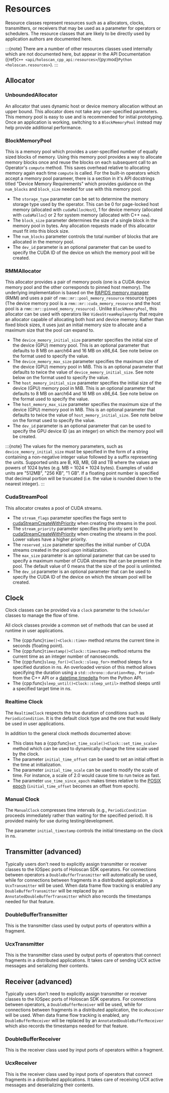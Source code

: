 # Resources

Resource classes represent resources such as a allocators, clocks, transmitters, or receivers that may be used as a parameter for operators or schedulers. The resource classes that are likely to be directly used by application authors are documented here.

:::{note}
There are a number of other resources classes used internally which are not documented here, but appear in the API Documentation ({ref}`C++ <api/holoscan_cpp_api:resources>`/{py:mod}`Python <holoscan.resources>`).
:::

## Allocator

### UnboundedAllocator

An allocator that uses dynamic host or device memory allocation without an upper bound. This allocator does not take any user-specified parameters. This memory pool is easy to use and is recommended for initial prototyping. Once an application is working, switching to a `BlockMemoryPool` instead may help provide additional performance.

### BlockMemoryPool

This is a memory pool which provides a user-specified number of equally sized blocks of memory. Using this memory pool provides a way to allocate memory blocks once and reuse the blocks on each subsequent call to an Operator's `compute` method. This saves overhead relative to allocating memory again each time `compute` is called. For the built-in operators which accept a memory pool parameer, there is a section in it's API docstrings titled "Device Memory Requirements" which provides guidance on the `num_blocks` and `block_size` needed for use with this memory pool.

- The `storage_type` parameter can be set to determine the memory storage type used by the operator. This can be 0 for page-locked host memory (allocated with `cudaMallocHost`), 1 for device memory (allocated with `cudaMalloc`) or 2 for system memory (allocated with C++ `new`).
- The `block_size` parameter determines the size of a single block in the memory pool in bytes. Any allocation requests made of this allocator must fit into this block size.
- The `num_blocks` parameter controls the total number of blocks that are allocated in the memory pool.
- The `dev_id` parameter is an optional parameter that can be used to specify the CUDA ID of the device on which the memory pool will be created.

### RMMAllocator

This allocator provides a pair of memory pools (one is a CUDA device memory pool and the other corresponds to pinned host memory). The underlying implementation is based on the [RAPIDS memory manager](https://github.com/rapidsai/rmm) (RMM) and uses a pair of `rmm::mr::pool_memory_resource` resource types (The device memory pool is a `rmm::mr::cuda_memory_resource` and the host pool is a `rmm::mr::pinned_memory_resource`) . Unlike `BlockMemoryPool`, this allocator can be used with operators like `VideoStreamReplayerOp` that require an allocator capable of allocating both host and device memory. Rather than fixed block sizes, it uses just an initial memory size to allocate and a maximum size that the pool can expand to.

- The `device_memory_initial_size` parameter specifies the initial size of the device (GPU) memory pool. This is an optional parameter that defaults to 8 MB on aarch64 and 16 MB on x86_64. See note below on the format used to specify the value.
- The `device_memory_max_size` parameter specifies the maximum size of the device (GPU) memory pool in MiB. This is an optional parameter that defaults to twice the value of `device_memory_initial_size`. See note below on the format used to specify the value.
- The `host_memory_initial_size` parameter specifies the initial size of the device (GPU) memory pool in MiB. This is an optional parameter that defaults to 8 MB on aarch64 and 16 MB on x86_64. See note below on the format used to specify the value.
- The `host_memory_max_size` parameter  specifies the maximum size of the device (GPU) memory pool in MiB. This is an optional parameter that defaults to twice the value of `host_memory_initial_size`. See note below on the format used to specify the value.
- The `dev_id` parameter is an optional parameter that can be used to specify the GPU device ID (as an integer) on which the memory pool will be created.

:::{note}
The values for the memory parameters, such as `device_memory_initial_size` must be specified in the form of a string containing a non-negative integer value followed by a suffix representing the units. Supported units are B, KB, MB, GB and TB where the values are powers of 1024 bytes
(e.g. MB = 1024 * 1024 bytes). Examples of valid units are "512MB", "256 KB", "1 GB". If a floating point number is specified that decimal portion will be truncated (i.e. the value is rounded down to the nearest integer).
:::

### CudaStreamPool

This allocator creates a pool of CUDA streams.

- The `stream_flags` parameter specifies the flags sent to [cudaStreamCreateWithPriority](https://docs.nvidia.com/cuda/cuda-runtime-api/group__CUDART__STREAM.html) when creating the streams in the pool.
- The `stream_priority` parameter specifies the priority sent to [cudaStreamCreateWithPriority](https://docs.nvidia.com/cuda/cuda-runtime-api/group__CUDART__STREAM.html) when creating the streams in the pool. Lower values have a higher priority.
- The `reserved_size` parameter specifies the initial number of CUDA streams created in the pool upon initialization.
- The `max_size` parameter is an optional parameter that can be used to specify a maximum number of CUDA streams that can be present in the pool. The default value of 0 means that the size of the pool is unlimited.
- The `dev_id` parameter is an optional parameter that can be used to specify the CUDA ID of the device on which the stream pool will be created.

## Clock

Clock classes can be provided via a `clock` parameter to the `Scheduler` classes to manage the flow of time.

All clock classes provide a common set of methods that can be used at runtime in user applications.

- The {cpp:func}`time()<Clock::time>` method returns the current time in seconds (floating point).
- The {cpp:func}`timestamp()<Clock::timestamp>` method returns the current time as an integer number of nanoseconds.
- The {cpp:func}`sleep_for()<Clock::sleep_for>` method sleeps for a specified duration in ns. An overloaded version of this method allows specifying the duration using a `std::chrono::duration<Rep, Period>` from the C++ API or a [datetime.timedelta](https://docs.python.org/3/library/datetime.html#datetime.timedelta) from the Python API.
- The {cpp:func}`sleep_until()<Clock::sleep_until>` method sleeps until a specified target time in ns.

### Realtime Clock

The `RealtimeClock` respects the true duration of conditions such as `PeriodicCondition`. It is the default clock type and the one that would likely be used in user applications.

In addition to the general clock methods documented above:

- This class has a {cpp:func}`set_time_scale()<Clock::set_time_scale>` method which can be used to dynamically change the time scale used by the clock.
- The parameter `initial_time_offset` can be used to set an initial offset in the time at initialization.
- The parameter `initial_time_scale` can be used to modify the scale of time. For instance, a scale of 2.0 would cause time to run twice as fast.
- The parameter `use_time_since_epoch` makes times relative to the [POSIX epoch](https://en.wikipedia.org/wiki/Epoch_(computing)) (`initial_time_offset` becomes an offset from epoch).

### Manual Clock

The `ManualClock` compresses time intervals (e.g., `PeriodicCondition` proceeds immediately rather than waiting for the specified period). It is provided mainly for use during testing/development.

The parameter `initial_timestamp` controls the initial timestamp on the clock in ns.

## Transmitter (advanced)

Typically users don't need to explicitly assign transmitter or receiver classes to the IOSpec ports of Holoscan SDK operators. For connections between operators a `DoubleBufferTransmitter` will automatically be used, while for connections between fragments in a distributed application, a `UcxTransmitter` will be used. When data frame flow tracking is enabled any `DoubleBufferTransmitter` will be replaced by an `AnnotatedDoubleBufferTransmitter` which also records the timestamps needed for that feature.

### DoubleBufferTransmitter

This is the transmitter class used by output ports of operators within a fragment.

### UcxTransmitter

This is the transmitter class used by output ports of operators that connect fragments in a distributed applications. It takes care of sending UCX active messages and serializing their contents.

## Receiver (advanced)

Typically users don't need to explicitly assign transmitter or receiver classes to the IOSpec ports of Holoscan SDK operators. For connections between operators, a `DoubleBufferReceiver` will be used, while for connections between fragments in a distributed application, the `UcxReceiver` will be used. When data frame flow tracking is enabled, any `DoubleBufferReceiver` will be replaced by an `AnnotatedDoubleBufferReceiver` which also records the timestamps needed for that feature.

### DoubleBufferReceiver

This is the receiver class used by input ports of operators within a fragment.

### UcxReceiver

This is the receiver class used by input ports of operators that connect fragments in a distributed applications. It takes care of receiving UCX active messages and deserializing their contents.
